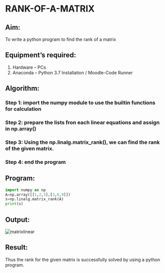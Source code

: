 # RANK-OF-A-MATRIX
## Aim:
To write a python program to find the rank of a matrix
## Equipment’s required:
1. 	Hardware – PCs
2. 	Anaconda – Python 3.7 Installation / Moodle-Code Runner
## Algorithm:
### Step 1: import the numpy module to use the builtin functions for calculation
### Step 2: prepare the lists fron each linear equations and assign in np.array()
### Step 3: Using the np.linalg.matrix_rank(), we can find the rank of the given matrix.
### Step 4: end the program
## Program:
~~~python 
import numpy as np
A=np.array([[1,2,3],[3,6,9]])
s=np.linalg.matrix_rank(A)
print(s)
~~~
## Output:
![matrixlinear](https://user-images.githubusercontent.com/93978702/155522802-a96d8fb9-94de-4b29-aa19-38b5235b474b.jpg)


## Result:
Thus the rank for the given matrix is successfully solved by  using a python program.

